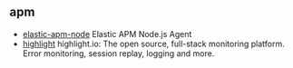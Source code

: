## apm

- [elastic-apm-node](https://github.com/elastic/apm-agent-nodejs) Elastic APM Node.js Agent
- [highlight](https://github.com/highlight/highlight) highlight.io: The open source, full-stack monitoring platform. Error monitoring, session replay, logging and more.